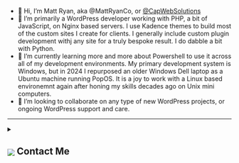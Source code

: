 - 👋 Hi, I’m Matt Ryan, aka @MattRyanCo, or [@CapWebSolutions](https://github.com/CapWebSolutions)
- 👀 I’m primarily a WordPress developer working with PHP, a bit of JavaScript, on Nginx based servers. I use Kadence themes to build most of the custom sites I create for clients. I generally include custom plugin development withj any site for a truly bespoke result. I do dabble a bit with Python. 
- 🌱 I’m currently learning more and more about Powershell to use it across all of my development environments. My primary development system is Windows, but in 2024 I repurposed an older Windows Dell laptop as a Ubuntu machine running PopOS. It is a joy to work with a Linux based environemnt again after honing my skills decades ago on Unix mini computers.
- 💞️ I’m looking to collaborate on any type of new WordPress projects, or ongoing WordPress support and care. 

---
<details>
  <summary><h2> <img align="center" src="https://github.com/[YourUsername]/[YourUsername]/blob/main/icons/Contact.gif" width="37"/> Contact Me</h2></summary>
  <p>
    <i>You can reach out to me via</i>
    <a href="mailto:matt@mattryan.co">
      <img align="center" src="https://github.com/MattRyanCo/MattRyanCo/blob/main/icons/Gmail.gif" width="100"/>
    </a>
  </p>
</details>
<!---
MattRyanCo/MattRyanCo is a ✨ special ✨ repository because its `README.md` (this file) appears on your GitHub profile.
You can click the Preview link to take a look at your changes.
--->
